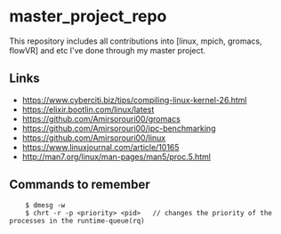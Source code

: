 # master_project_repo
This repository includes all contributions into [linux, mpich, gromacs, flowVR] and etc I've done through my master project. 


## Links

* https://www.cyberciti.biz/tips/compiling-linux-kernel-26.html
* https://elixir.bootlin.com/linux/latest
* https://github.com/Amirsorouri00/gromacs
* https://github.com/Amirsorouri00/ipc-benchmarking
* https://github.com/Amirsorouri00/linux
* https://www.linuxjournal.com/article/10165
* http://man7.org/linux/man-pages/man5/proc.5.html


## Commands to remember
````
	$ dmesg -w
	$ chrt -r -p <priority> <pid>	// changes the priority of the processes in the runtime-queue(rq)

````
